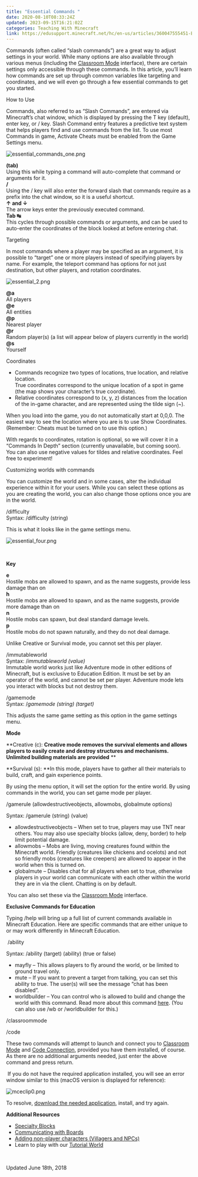 ```yaml
---
title: "Essential Commands "
date: 2020-08-10T08:33:24Z
updated: 2023-09-15T16:21:02Z
categories: Teaching With Minecraft
link: https://edusupport.minecraft.net/hc/en-us/articles/360047555451-Essential-Commands
---
```


Commands (often called “slash commands”) are a great way to adjust settings in your world. While many options are also available through various menus (including the [Classroom Mode](../Get-Started/Get-Started-with-Classroom-Mode.md) interface), there are certain settings only accessible through these commands. In this article, you’ll learn how commands are set up through common variables like targeting and coordinates, and we will even go through a few essential commands to get you started.

How to Use

Commands, also referred to as “Slash Commands”, are entered via Minecraft’s chat window, which is displayed by pressing the T key (default), enter key, or / key. Slash Command entry features a predictive text system that helps players find and use commands from the list. To use most Commands in game, Activate Cheats must be enabled from the Game Settings menu.

![essential_commands_one.png](https://edusupport.minecraft.net/hc/article_attachments/4402660797076)

**(tab)**  
Using this while typing a command will auto-complete that command or arguments for it.  
**/**  
Using the / key will also enter the forward slash that commands require as a prefix into the chat window, so it is a useful shortcut.  
**↑ and ↓**  
The arrow keys enter the previously executed command.  
**Tab ↹**  
This cycles through possible commands or arguments, and can be used to auto-enter the coordinates of the block looked at before entering chat.

Targeting

In most commands where a player may be specified as an argument, it is possible to “target” one or more players instead of specifying players by name. For example, the teleport command has options for not just destination, but other players, and rotation coordinates.

![essential_2.png](https://edusupport.minecraft.net/hc/article_attachments/4402652712212)

**@a**  
All players  
**@e**  
All entities  
**@p**  
Nearest player  
**@r**  
Random player(s) (a list will appear below of players currently in the world)  
**@s**  
Yourself

Coordinates

- Commands recognize two types of locations, true location, and relative location.  
  True coordinates correspond to the unique location of a spot in game (the map shows your character’s true coordinate).  
- Relative coordinates correspond to (x, y, z) distances from the location of the in-game character, and are represented using the tilde sign (~).  

When you load into the game, you do not automatically start at 0,0,0. The easiest way to see the location where you are is to use Show Coordinates. (Remember: Cheats must be turned on to use this option.)

With regards to coordinates, rotation is optional, so we will cover it in a “Commands In Depth” section (currently unavailable, but coming soon).  
You can also use negative values for tildes and relative coordinates. Feel free to experiment!

Customizing worlds with commands

You can customize the world and in some cases, alter the individual experience within it for your users. While you can select these options as you are creating the world, you can also change those options once you are in the world.

  
/difficulty  
Syntax: /difficulty (string)

  
This is what it looks like in the game settings menu.

![essential_four.png](https://edusupport.minecraft.net/hc/article_attachments/4402652717460)

 

**Key**

**e**  
Hostile mobs are allowed to spawn, and as the name suggests, provide less damage than on   
**h**  
Hostile mobs are allowed to spawn, and as the name suggests, provide more damage than on   
**n**  
Hostile mobs can spawn, but deal standard damage levels.  
**p**  
Hostile mobs do not spawn naturally, and they do not deal damage.

Unlike Creative or Survival mode, you cannot set this per player.

/immutableworld  
Syntax: /*immutableworld (value)*  
Immutable world works just like Adventure mode in other editions of Minecraft, but is exclusive to Education Edition. It must be set by an operator of the world, and cannot be set per player. Adventure mode lets you interact with blocks but not destroy them.

  
/gamemode  
Syntax: /*gamemode (string) (target)*

  
This adjusts the same game setting as this option in the game settings menu.

**Mode**

**Creative (c): **Creative mode removes the survival elements and allows players to easily create and destroy structures and mechanisms. Unlimited building materials are provided**  **

**Survival (s): **In this mode, players have to gather all their materials to build, craft, and gain experience points.

By using the menu option, it will set the option for the entire world. By using commands in the world, you can set game mode per player.

/gamerule (allowdestructiveobjects, allowmobs, globalmute options)

Syntax: /gamerule (string) (value)

- allowdestructiveobjects – When set to true, players may use TNT near others. You may also use specialty blocks (allow, deny, border) to help limit potential damage.
- allowmobs – Mobs are living, moving creatures found within the Minecraft world. Friendly (creatures like chickens and ocelots) and not so friendly mobs (creatures like creepers) are allowed to appear in the world when this is turned on.
- globalmute – Disables chat for all players when set to true, otherwise players in your world can communicate with each other within the world they are in via the client. Chatting is on by default.

 You can also set these via the [Classroom Mode](../Get-Started/Get-Started-with-Classroom-Mode.md) interface.

**Exclusive Commands for Education**

Typing /help will bring up a full list of current commands available in Minecraft Education. Here are specific commands that are either unique to or may work differently in Minecraft Education.

 /ability

Syntax: /ability (target) (ability) (true or false)

- mayfly – This allows players to fly around the world, or be limited to ground travel only.
- mute – If you want to prevent a target from talking, you can set this ability to true. The user(s) will see the message “chat has been disabled”.
- worldbuilder – You can control who is allowed to build and change the world with this command. Read more about this command [here](../Game-Features/Profile-Types-and-Permissions.md). (You can also use /wb or /worldbuilder for this.)

/classroommode

/code

These two commands will attempt to launch and connect you to [Classroom Mode](../Get-Started/Get-Started-with-Classroom-Mode.md) and [Code Connection](https://edusupport.minecraft.net/hc/en-us/articles/360047555251-Get-Started-With-Code-Connection-), provided you have them installed, of course. As there are no additional arguments needed, just enter the above command and press return.

 If you do not have the required application installed, you will see an error window similar to this (macOS version is displayed for reference):

![mceclip0.png](https://edusupport.minecraft.net/hc/article_attachments/4402652719380)

To resolve, [download the needed application](https://education.minecraft.net/get-started/download), install, and try again.

**Additional Resources**

- [Specialty Blocks](./Specialty-Blocks-Allow-Deny-Border-Structure.md)
- [Communicating with Boards](../Game-Features/Communicating-With-Boards.md)
- [Adding non-player characters (Villagers and NPCs)](../Game-Features/Adding-Non-Player-Characters-NPCs.md)
- Learn to play with our [Tutorial World](https://education.minecraft.net/worlds/tutorial-world/)

 

Updated June 18th, 2018
